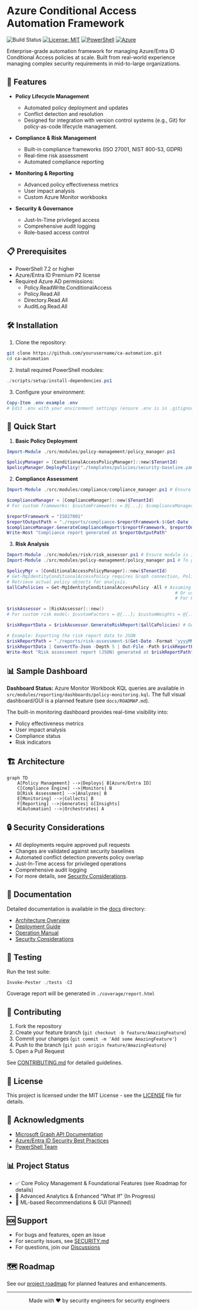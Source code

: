 # Azure Conditional Access Automation Framework

![Build Status](https://github.com/yourusername/ca-automation/workflows/CA%20Policy%20Deployment/badge.svg)
[![License: MIT](https://img.shields.io/badge/License-MIT-yellow.svg)](https://opensource.org/licenses/MIT)
[![PowerShell](https://img.shields.io/badge/PowerShell-7.2+-blue.svg)](https://github.com/PowerShell/PowerShell)
[![Azure](https://img.shields.io/badge/Azure-Entra%20ID-0089D6.svg)](https://azure.microsoft.com/services/active-directory/)

Enterprise-grade automation framework for managing Azure/Entra ID Conditional Access policies at scale. Built from real-world experience managing complex security requirements in mid-to-large organizations.

## 🚀 Features

- **Policy Lifecycle Management**
  - Automated policy deployment and updates
  - Conflict detection and resolution
  - Designed for integration with version control systems (e.g., Git) for policy-as-code lifecycle management.

- **Compliance & Risk Management**
  - Built-in compliance frameworks (ISO 27001, NIST 800-53, GDPR)
  - Real-time risk assessment
  - Automated compliance reporting

- **Monitoring & Reporting**
  - Advanced policy effectiveness metrics
  - User impact analysis
  - Custom Azure Monitor workbooks

- **Security & Governance**
  - Just-In-Time privileged access
  - Comprehensive audit logging
  - Role-based access control

## 📋 Prerequisites

- PowerShell 7.2 or higher
- Azure/Entra ID Premium P2 license
- Required Azure AD permissions:
  - Policy.ReadWrite.ConditionalAccess
  - Policy.Read.All
  - Directory.Read.All
  - AuditLog.Read.All

## 🛠️ Installation

1. Clone the repository:
```bash
git clone https://github.com/yourusername/ca-automation.git
cd ca-automation
```

2. Install required PowerShell modules:
```powershell
./scripts/setup/install-dependencies.ps1
```

3. Configure your environment:
```powershell
Copy-Item .env.example .env
# Edit .env with your environment settings (ensure .env is in .gitignore)
```

## 🚦 Quick Start

1. **Basic Policy Deployment**
```powershell
Import-Module ./src/modules/policy-management/policy_manager.ps1

$policyManager = [ConditionalAccessPolicyManager]::new($TenantId)
$policyManager.DeployPolicy("./templates/policies/security-baseline.yaml")
```

2. **Compliance Assessment**
```powershell
Import-Module ./src/modules/compliance/compliance_manager.ps1 # Ensure module is imported

$complianceManager = [ComplianceManager]::new($TenantId)
# For custom frameworks: $customFrameworks = @{...}; $complianceManager = [ComplianceManager]::new($TenantId, $customFrameworks)

$reportFramework = "ISO27001"
$reportOutputPath = "./reports/compliance-$reportFramework-$(Get-Date -Format 'yyyyMMdd').csv"
$complianceManager.GenerateComplianceReport($reportFramework, $reportOutputPath)
Write-Host "Compliance report generated at $reportOutputPath"
```

3. **Risk Analysis**
```powershell
Import-Module ./src/modules/risk/risk_assessor.ps1 # Ensure module is imported
Import-Module ./src/modules/policy-management/policy_manager.ps1 # To get policies

$policyMgr = [ConditionalAccessPolicyManager]::new($TenantId)
# Get-MgIdentityConditionalAccessPolicy requires Graph connection, PolicyManager handles this.
# Retrieve actual policy objects for analysis.
$allCaPolicies = Get-MgIdentityConditionalAccessPolicy -All # Assuming connection is established.
                                                                # Or use $policyMgr.GetPolicyMap().Values if only basic properties are needed by RiskAssessor.
                                                                # For GenerateRiskReport, full policy objects are better.

$riskAssessor = [RiskAssessor]::new()
# For custom risk model: $customFactors = @{...}; $customWeights = @{...}; $riskAssessor = [RiskAssessor]::new($customFactors, $customWeights)

$riskReportData = $riskAssessor.GenerateRiskReport($allCaPolicies) # GenerateRiskReport expects an array of policy objects

# Example: Exporting the risk report data to JSON
$riskReportPath = "./reports/risk-assessment-$(Get-Date -Format 'yyyyMMdd').json"
$riskReportData | ConvertTo-Json -Depth 5 | Out-File -Path $riskReportPath
Write-Host "Risk assessment report (JSON) generated at $riskReportPath"
```

## 📊 Sample Dashboard

**Dashboard Status:** Azure Monitor Workbook KQL queries are available in `src/modules/reporting/dashboards/policy-monitoring.kql`. The full visual dashboard/GUI is a planned feature (see `docs/ROADMAP.md`).

The built-in monitoring dashboard provides real-time visibility into:
- Policy effectiveness metrics
- User impact analysis
- Compliance status
- Risk indicators

## 🏗️ Architecture

```mermaid
graph TD
    A[Policy Management] -->|Deploys| B[Azure/Entra ID]
    C[Compliance Engine] -->|Monitors| B
    D[Risk Assessment] -->|Analyzes| B
    E[Monitoring] -->|Collects| B
    F[Reporting] -->|Generates| G[Insights]
    H[Automation] -->|Orchestrates| A
```

## 🔒 Security Considerations

- All deployments require approved pull requests
- Changes are validated against security baselines
- Automated conflict detection prevents policy overlap
- Just-In-Time access for privileged operations
- Comprehensive audit logging
- For more details, see [Security Considerations](docs/security/README.md).

## 📖 Documentation

Detailed documentation is available in the [docs](./docs) directory:
- [Architecture Overview](docs/architecture/README.md)
- [Deployment Guide](docs/deployment/README.md)
- [Operation Manual](docs/operations/README.md)
- [Security Considerations](docs/security/README.md)

## 🧪 Testing

Run the test suite:
```powershell
Invoke-Pester ./tests -CI
```

Coverage report will be generated in `./coverage/report.html`

## 🤝 Contributing

1. Fork the repository
2. Create your feature branch (`git checkout -b feature/AmazingFeature`)
3. Commit your changes (`git commit -m 'Add some AmazingFeature'`)
4. Push to the branch (`git push origin feature/AmazingFeature`)
5. Open a Pull Request

See [CONTRIBUTING.md](CONTRIBUTING.md) for detailed guidelines.

## 📜 License

This project is licensed under the MIT License - see the [LICENSE](LICENSE) file for details.

## 🙏 Acknowledgments

- [Microsoft Graph API Documentation](https://docs.microsoft.com/graph/api/resources/conditionalaccesspolicy)
- [Azure/Entra ID Security Best Practices](https://docs.microsoft.com/azure/active-directory/conditional-access/best-practices)
- [PowerShell Team](https://github.com/PowerShell/PowerShell)

## 📊 Project Status

- ✅ Core Policy Management & Foundational Features (see Roadmap for details)
- 🔄 Advanced Analytics & Enhanced "What If" (In Progress)
- 📅 ML-based Recommendations & GUI (Planned)

## 🆘 Support

- For bugs and features, open an issue
- For security issues, see [SECURITY.md](SECURITY.md)
- For questions, join our [Discussions](https://github.com/topazyo/ca-automation/discussions)

## 🗺️ Roadmap

See our [project roadmap](docs/ROADMAP.md) for planned features and enhancements.

---

<p align="center">Made with ❤️ by security engineers for security engineers</p>